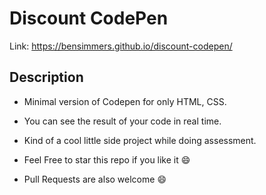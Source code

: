 # Discount CodePen
Link: https://bensimmers.github.io/discount-codepen/
## Description
 - Minimal version of Codepen for only HTML, CSS.
 - You can see the result of your code in real time.
 - Kind of a cool little side project while doing assessment.

- Feel Free to star this repo if you like it :smile:
- Pull Requests are also welcome :smile:
